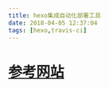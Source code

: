 ```yaml
---
title: hexo集成自动化部署工具
date: 2018-04-05 12:37:04
tags: [hexo,travis-ci]
---
```

#  
<!--more-->

# [参考网站](https://segmentfault.com/a/1190000009054888)
